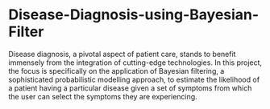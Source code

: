 # Disease-Diagnosis-using-Bayesian-Filter
Disease diagnosis, a pivotal aspect of patient care, stands to benefit immensely from the integration of cutting-edge technologies. In this project, the focus is specifically on the application of Bayesian filtering, a sophisticated probabilistic modelling approach, to estimate the likelihood of a patient having a particular disease given a set of symptoms from which the user can select the symptoms they are experiencing.
